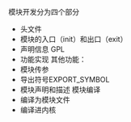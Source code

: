 模块开发分为四个部分
* 头文件
* 模块的入口（init）和出口（exit）
* 声明信息 GPL
* 功能实现
其他功能：
* 模块传参
* 导出符号EXPORT_SYMBOL
* 模块声明和描述
模块编译
* 编译为模块文件
* 编译进内核

